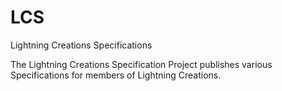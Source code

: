 # LCS
Lightning Creations Specifications

The Lightning Creations Specification Project publishes various Specifications for members of Lightning Creations. 
